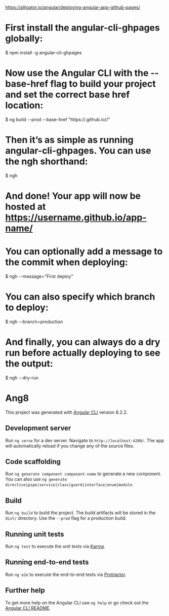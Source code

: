 https://alligator.io/angular/deploying-angular-app-github-pages/


# First install the angular-cli-ghpages globally:

$ npm install -g angular-cli-ghpages

# Now use the Angular CLI with the --base-href flag to build your project and set the correct base href location:

$ ng build --prod --base-href "https://<user-name>.github.io/<repo>/"
  
# Then it’s as simple as running angular-cli-ghpages. You can use the ngh shorthand:

$ ngh

# And done! Your app will now be hosted at https://username.github.io/app-name/

# You can optionally add a message to the commit when deploying:

$ ngh --message="First deploy"

# You can also specify which branch to deploy:

$ ngh --branch=production

# And finally, you can always do a dry run before actually deploying to see the output:

$ ngh --dry-run



# Ang8

This project was generated with [Angular CLI](https://github.com/angular/angular-cli) version 8.2.2.

## Development server

Run `ng serve` for a dev server. Navigate to `http://localhost:4200/`. The app will automatically reload if you change any of the source files.

## Code scaffolding

Run `ng generate component component-name` to generate a new component. You can also use `ng generate directive|pipe|service|class|guard|interface|enum|module`.

## Build

Run `ng build` to build the project. The build artifacts will be stored in the `dist/` directory. Use the `--prod` flag for a production build.

## Running unit tests

Run `ng test` to execute the unit tests via [Karma](https://karma-runner.github.io).

## Running end-to-end tests

Run `ng e2e` to execute the end-to-end tests via [Protractor](http://www.protractortest.org/).

## Further help

To get more help on the Angular CLI use `ng help` or go check out the [Angular CLI README](https://github.com/angular/angular-cli/blob/master/README.md).
